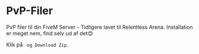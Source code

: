 # PvP-Filer
PvP filer til din FiveM Server - Tidligere lavet til Relentless Arena.
Installation er meget nem, find selv ud af det😊


Klik på <code> og Download Zip.

